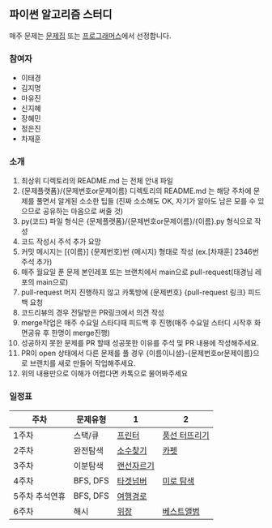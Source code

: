 ## 파이썬 알고리즘 스터디

매주 문제는 [문제집](https://github.com/tony9402/baekjoon) 또는 [프로그래머스](https://programmers.co.kr/learn/challenges)에서 선정합니다.

### 참여자

- 이태경
- 김지명
- 마유진
- 신지혜
- 장혜민
- 정은진
- 차재훈
 
### 소개

1. 최상위 디렉토리의 README.md 는 전체 안내 파일
2. {문제플랫폼}/{문제번호or문제이름} 디렉토리의 README.md 는 해당 주차에 문제를 풀면서 알게된 소소한 팁들 (진짜 소소해도 OK, 자기가 알아도 남은 모를 수 있으므로 공유하는 마음으로 써줄 것)
3. py(코드) 파일 형식은 {문제플랫폼}/{문제번호or문제이름}/{이름}.py 형식으로 작성
4. 코드 작성시 주석 추가 요망
5. 커밋 메시지는 [{이름}] {문제번호}번 {메시지} 형태로 작성 (ex.[차재훈] 2346번 주석 추가)
6. 매주 월요일 푼 문제 본인레포 또는 브랜치에서 main으로 pull-request(태경님 레포의 main으로)
7. pull-request 머지 진행하지 않고 카톡방에 {문제번호} {pull-request 링크} 피드백 요청
9. 코드리뷰의 경우 전달받은 PR링크에서 의견 작성
10. merge작업은 매주 수요일 스타디때 피드백 후 진행(매주 수요일 스터디 시작후 화면공유 후 한명이 merge진행)
11. 성공하지 못한 문제를 PR 할때 성공못한 이유를 주석 및 PR 내용에 작성해주세요.
12. PR이 open 상태에서 다른 문제를 풀 경우 {이름이니셜}-{문제번호or문제이름}으로 브랜치를 새로 만들어 작업해주세요.
13. 위의 내용만으로 이해가 어렵다면 카톡으로 물어봐주세요

### 일정표

| 주차 | 문제유형 | 1 | 2 |
| ------ | ------ | ------ | ------ |
| 1주차 | 스택/큐 | [프린터](https://programmers.co.kr/learn/courses/30/lessons/42587) | [풍선 터뜨리기](https://www.acmicpc.net/problem/2346) |
| 2주차 | 완전탐색 | [소수찾기](https://programmers.co.kr/learn/courses/30/lessons/42839) | [카펫](https://programmers.co.kr/learn/courses/30/lessons/42842) |
| 3주차 | 이분탐색 | [랜선자르기](https://www.acmicpc.net/problem/1654) |  |
| 4주차 | BFS, DFS | [타겟넘버](https://programmers.co.kr/learn/courses/30/lessons/43165?language=python3) | [미로 탐색](https://www.acmicpc.net/problem/2178) |
| 5주차 추석연휴 | BFS, DFS | [여행경로](https://programmers.co.kr/learn/courses/30/lessons/43164) |  |
| 6주차 | 해시 | [위장](https://programmers.co.kr/learn/courses/30/lessons/42578) | [베스트앨범](https://programmers.co.kr/learn/courses/30/lessons/42579) |